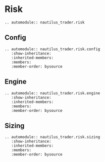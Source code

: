 # Risk

```{eval-rst}
.. automodule:: nautilus_trader.risk
```

## Config

```{eval-rst}
.. automodule:: nautilus_trader.risk.config
   :show-inheritance:
   :inherited-members:
   :members:
   :member-order: bysource
```

## Engine

```{eval-rst}
.. automodule:: nautilus_trader.risk.engine
   :show-inheritance:
   :inherited-members:
   :members:
   :member-order: bysource
```

## Sizing

```{eval-rst}
.. automodule:: nautilus_trader.risk.sizing
   :show-inheritance:
   :inherited-members:
   :members:
   :member-order: bysource
```